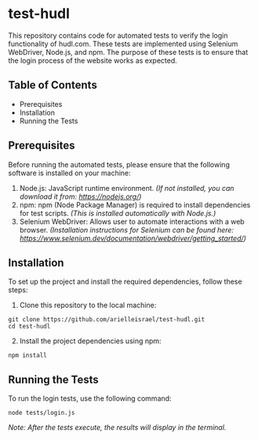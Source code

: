 # test-hudl

This repository contains code for automated tests to verify the login functionality of hudl.com. These tests are implemented using Selenium WebDriver, Node.js, and npm. The purpose of these tests is to ensure that the login process of the website works as expected.

## Table of Contents
- Prerequisites
- Installation
- Running the Tests

## Prerequisites
Before running the automated tests, please ensure that the following software is installed on your machine:
1. Node.js: JavaScript runtime environment. *(If not installed, you can download it from: https://nodejs.org/)*
2. npm: npm (Node Package Manager) is required to install dependencies for test scripts. *(This is installed automatically with Node.js.)*
3. Selenium WebDriver: Allows user to automate interactions with a web browser. *(Installation instructions for Selenium can be found here: https://www.selenium.dev/documentation/webdriver/getting_started/)*

## Installation
To set up the project and install the required dependencies, follow these steps:

1. Clone this repository to the local machine:
```
git clone https://github.com/arielleisrael/test-hudl.git
cd test-hudl
```
2. Install the project dependencies using npm:
```
npm install
```
## Running the Tests
To run the login tests, use the following command:
```
node tests/login.js
```

*Note: After the tests execute, the results will display in the terminal.*
